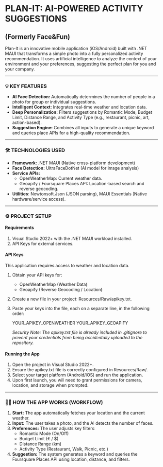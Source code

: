 # PLAN-IT: AI-POWERED ACTIVITY SUGGESTIONS
## (Formerly Face&Fun)

Plan-It is an innovative mobile application (iOS/Android) built with .NET MAUI that transforms a simple photo into a fully personalized activity recommendation. It uses artificial intelligence to analyze the context of your environment and your preferences, suggesting the perfect plan for you and your company.

---

### 💡 KEY FEATURES

* **AI Face Detection:** Automatically determines the number of people in a photo for group or individual suggestions.
* **Intelligent Context:** Integrates real-time weather and location data.
* **Deep Personalization:** Filters suggestions by Romantic Mode, Budget Limit, Distance Range, and Activity Type (e.g., restaurant, picnic, art, action-based).
* **Suggestion Engine:** Combines all inputs to generate a unique keyword and queries place APIs for a high-quality recommendation.

---

### 🛠️ TECHNOLOGIES USED

* **Framework:** .NET MAUI (Native cross-platform development)
* **Face Detection:** UltraFaceDotNet (AI model for image analysis)
* **Service APIs:**
    * OpenWeatherMap: Current weather data.
    * Geoapify / Foursquare Places API: Location-based search and reverse geocoding.
* **Utilities:** Newtonsoft.Json (JSON parsing), MAUI Essentials (Native hardware/service access).

---

### ⚙️ PROJECT SETUP

#### Requirements
1.  Visual Studio 2022+ with the .NET MAUI workload installed.
2.  API Keys for external services.

#### API Keys
This application requires access to weather and location data.

1.  Obtain your API keys for:
    * OpenWeatherMap (Weather Data)
    * Geoapify (Reverse Geocoding / Location)
2.  Create a new file in your project: Resources/Raw/apikey.txt.
3.  Paste your keys into the file, each on a separate line, in the following order:

    YOUR_APIKEY_OPENWEATHER
    YOUR_APIKEY_GEOAPIFY

    *Security Note: The apikey.txt file is already included in .gitignore to prevent your credentials from being accidentally uploaded to the repository.*

#### Running the App
1.  Open the project in Visual Studio 2022+.
2.  Ensure the apikey.txt file is correctly configured in Resources/Raw/.
3.  Select your target platform (Android/iOS) and run the application.
4.  Upon first launch, you will need to grant permissions for camera, location, and storage when prompted.

---

### 🧑‍💻 HOW THE APP WORKS (WORKFLOW)

1.  **Start:** The app automatically fetches your location and the current weather.
2.  **Input:** The user takes a photo, and the AI detects the number of faces.
3.  **Preferences:** The user adjusts key filters:
    * Romantic Mode (On/Off)
    * Budget Limit (€ / $)
    * Distance Range (km)
    * Activity Type (Restaurant, Walk, Picnic, etc.)
4.  **Suggestion:** The system generates a keyword and queries the Foursquare Places API using location, distance, and filters.
